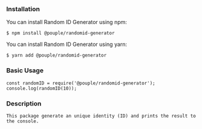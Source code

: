 ### Installation

You can install Random ID Generator using npm:

```
$ npm install @pouple/randomid-generator
```

You can install Random ID Generator using yarn:

```
$ yarn add @pouple/randomid-generator
```
### Basic Usage
```
const randomID = require('@pouple/randomid-generator');
console.log(randomID(10));
```

### Description
```
This package generate an unique identity (ID) and prints the result to the console.
```
